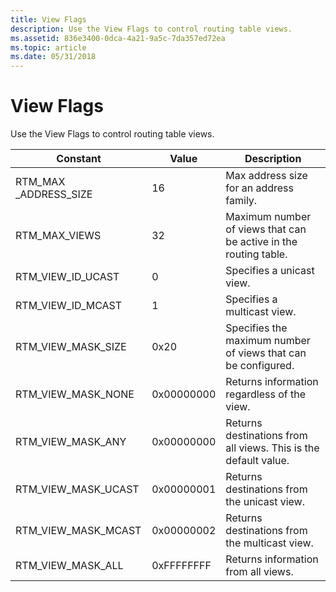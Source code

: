 ```yaml
---
title: View Flags
description: Use the View Flags to control routing table views.
ms.assetid: 836e3400-0dca-4a21-9a5c-7da357ed72ea
ms.topic: article
ms.date: 05/31/2018
---
```


# View Flags

Use the View Flags to control routing table views.



| Constant                 | Value      | Description                                                      |
|--------------------------|------------|------------------------------------------------------------------|
| RTM\_MAX \_ADDRESS\_SIZE | 16         | Max address size for an address family.                          |
| RTM\_MAX\_VIEWS          | 32         | Maximum number of views that can be active in the routing table. |
| RTM\_VIEW\_ID\_UCAST     | 0          | Specifies a unicast view.                                        |
| RTM\_VIEW\_ID\_MCAST     | 1          | Specifies a multicast view.                                      |
| RTM\_VIEW\_MASK\_SIZE    | 0x20       | Specifies the maximum number of views that can be configured.    |
| RTM\_VIEW\_MASK\_NONE    | 0x00000000 | Returns information regardless of the view.                      |
| RTM\_VIEW\_MASK\_ANY     | 0x00000000 | Returns destinations from all views. This is the default value.  |
| RTM\_VIEW\_MASK\_UCAST   | 0x00000001 | Returns destinations from the unicast view.                      |
| RTM\_VIEW\_MASK\_MCAST   | 0x00000002 | Returns destinations from the multicast view.                    |
| RTM\_VIEW\_MASK\_ALL     | 0xFFFFFFFF | Returns information from all views.                              |



 

 

 




